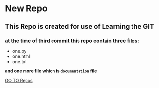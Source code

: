 # New Repo

## This Repo is created for use of Learning the GIT

### at the time of third commit this repo contain three files:
- one.py
- one.html
- one.txt

**and one more file which is `documentation` file**

<a href='https://www.github.com/indian91/NewRepo.git'>GO TO Repos</a>
